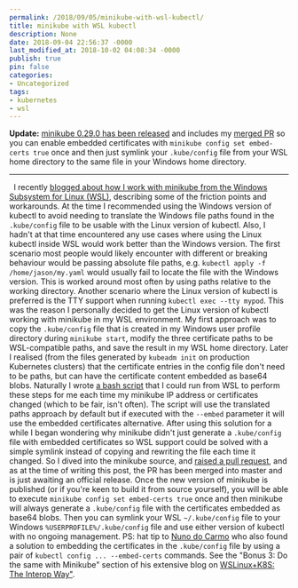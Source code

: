 ```yaml
---
permalink: /2018/09/05/minikube-with-wsl-kubectl/
title: minikube with WSL kubectl
description: None
date: 2018-09-04 22:56:37 -0000
last_modified_at: 2018-10-02 04:08:34 -0000
publish: true
pin: false
categories:
- Uncategorized
tags:
- kubernetes
- wsl
---
```

**Update:** [minikube 0.29.0 has been released](https://github.com/kubernetes/minikube/releases/tag/v0.29.0) and includes my [merged PR](https://github.com/kubernetes/minikube/pull/3065) so you can enable embedded certificates with `minikube config set embed-certs true` once and then just symlink your `.kube/config` file from your WSL home directory to the same file in your Windows home directory.

* * *

  I recently [blogged about how I work with minikube from the Windows Subsystem for Linux (WSL)](http://blog.stangroome.com/2018/06/25/minikube-and-wsl/), describing some of the friction points and workarounds. At the time I recommended using the Windows version of kubectl to avoid needing to translate the Windows file paths found in the `.kube/config` file to be usable with the Linux version of kubectl. Also, I hadn't at that time encountered any use cases where using the Linux kubectl inside WSL would work better than the Windows version. The first scenario most people would likely encounter with different or breaking behaviour would be passing absolute file paths, e.g. `kubectl apply -f /home/jason/my.yaml` would usually fail to locate the file with the Windows version. This is worked around most often by using paths relative to the working directory. Another scenario where the Linux version of kubectl is preferred is the TTY support when running `kubectl exec --tty mypod`. This was the reason I personally decided to get the Linux version of kubectl working with minikube in my WSL environment. My first approach was to copy the `.kube/config` file that is created in my Windows user profile directory during `minikube start`, modify the three certificate paths to be WSL-compatible paths, and save the result in my WSL home directory. Later I realised (from the files generated by `kubeadm init` on production Kubernetes clusters) that the certificate entries in the config file don't need to be paths, but can have the certificate content embedded as base64 blobs. Naturally I wrote [a bash script](https://gist.github.com/jstangroome/bb72c365ca7b4199e17f7b2e72d64d14) that I could run from WSL to perform these steps for me each time my minikube IP address or certificates changed (which to be fair, isn't often). The script will use the translated paths approach by default but if executed with the `--embed` parameter it will use the embedded certificates alternative. After using this solution for a while I began wondering why minikube didn't just generate a `.kube/config` file with embedded certificates so WSL support could be solved with a simple symlink instead of copying and rewriting the file each time it changed. So I dived into the minikube source, and [raised a pull request](https://github.com/kubernetes/minikube/pull/3065), and as at the time of writing this post, the PR has been merged into master and is just awaiting an official release. Once the new version of minikube is published (or if you're keen to build it from source yourself), you will be able to execute `minikube config set embed-certs true` once and then minikube will always generate a `.kube/config` file with the certificates embedded as base64 blobs. Then you can symlink your WSL `~/.kube/config` file to your Windows `%USERPROFILE%/.kube/config` file and use either version of kubectl with no ongoing management. PS: hat tip to [Nuno do Carmo](https://twitter.com/nunixtech) who also found a solution to embedding the certificates in the `.kube/config` file by using a pair of `kubectl config ... --embed-certs` commands. See the "Bonus 3: Do the same with Minikube" section of his extensive blog on [WSLinux+K8S: The Interop Way"](https://medium.com/@hoxunn/wslinux-k8s-the-interop-way-2d98e5b88f08).
